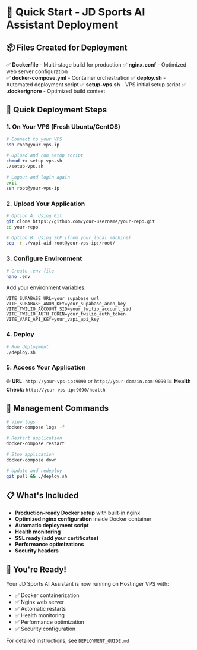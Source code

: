 # 🚀 Quick Start - JD Sports AI Assistant Deployment

## 📦 Files Created for Deployment

✅ **Dockerfile** - Multi-stage build for production
✅ **nginx.conf** - Optimized web server configuration  
✅ **docker-compose.yml** - Container orchestration
✅ **deploy.sh** - Automated deployment script
✅ **setup-vps.sh** - VPS initial setup script
✅ **.dockerignore** - Optimized build context

## 🎯 Quick Deployment Steps

### 1. **On Your VPS (Fresh Ubuntu/CentOS)**

```bash
# Connect to your VPS
ssh root@your-vps-ip

# Upload and run setup script
chmod +x setup-vps.sh
./setup-vps.sh

# Logout and login again
exit
ssh root@your-vps-ip
```

### 2. **Upload Your Application**

```bash
# Option A: Using Git
git clone https://github.com/your-username/your-repo.git
cd your-repo

# Option B: Using SCP (from your local machine)
scp -r ./vapi-aid root@your-vps-ip:/root/
```

### 3. **Configure Environment**

```bash
# Create .env file
nano .env
```

Add your environment variables:
```env
VITE_SUPABASE_URL=your_supabase_url
VITE_SUPABASE_ANON_KEY=your_supabase_anon_key
VITE_TWILIO_ACCOUNT_SID=your_twilio_account_sid
VITE_TWILIO_AUTH_TOKEN=your_twilio_auth_token
VITE_VAPI_API_KEY=your_vapi_api_key
```

### 4. **Deploy**

```bash
# Run deployment
./deploy.sh
```

### 5. **Access Your Application**

🌐 **URL:** `http://your-vps-ip:9090` or `http://your-domain.com:9090`
📊 **Health Check:** `http://your-vps-ip:9090/health`

## 🔧 Management Commands

```bash
# View logs
docker-compose logs -f

# Restart application
docker-compose restart

# Stop application
docker-compose down

# Update and redeploy
git pull && ./deploy.sh
```

## 📋 What's Included

- **Production-ready Docker setup** with built-in nginx
- **Optimized nginx configuration** inside Docker container
- **Automatic deployment script**
- **Health monitoring**
- **SSL ready (add your certificates)**
- **Performance optimizations**
- **Security headers**

## 🎉 You're Ready!

Your JD Sports AI Assistant is now running on Hostinger VPS with:
- ✅ Docker containerization
- ✅ Nginx web server
- ✅ Automatic restarts
- ✅ Health monitoring
- ✅ Performance optimization
- ✅ Security configuration

For detailed instructions, see `DEPLOYMENT_GUIDE.md`
